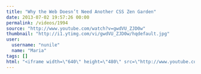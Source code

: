 ```yaml
---
title: "Why the Web Doesn’t Need Another CSS Zen Garden"
date: 2013-07-02 19:57:26 00:00
permalink: /videos/1994
source: "http://www.youtube.com/watch?v=gwdVU_ZJD0w"
thumbnail: "http://i1.ytimg.com/vi/gwdVU_ZJD0w/hqdefault.jpg"
user:
  username: "nunile"
  name: "Maria"
tags: []
html: "<iframe width=\"640\" height=\"480\" src=\"http://www.youtube.com/embed/gwdVU_ZJD0w?wmode=transparent&feature=oembed\" frameborder=\"0\" allowfullscreen></iframe>"
---
```


